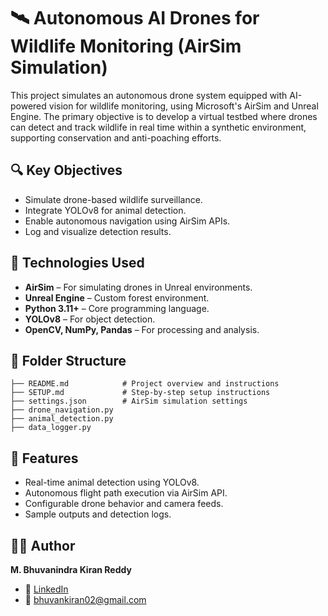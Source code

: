 
# 🛰️ Autonomous AI Drones for Wildlife Monitoring (AirSim Simulation)

This project simulates an autonomous drone system equipped with AI-powered vision for wildlife monitoring, using Microsoft's AirSim and Unreal Engine. The primary objective is to develop a virtual testbed where drones can detect and track wildlife in real time within a synthetic environment, supporting conservation and anti-poaching efforts.

## 🔍 Key Objectives

- Simulate drone-based wildlife surveillance.
- Integrate YOLOv8 for animal detection.
- Enable autonomous navigation using AirSim APIs.
- Log and visualize detection results.

## 🧠 Technologies Used

- **AirSim** – For simulating drones in Unreal environments.
- **Unreal Engine** – Custom forest environment.
- **Python 3.11+** – Core programming language.
- **YOLOv8** – For object detection.
- **OpenCV, NumPy, Pandas** – For processing and analysis.

## 📂 Folder Structure

```
├── README.md            # Project overview and instructions
├── SETUP.md             # Step-by-step setup instructions
├── settings.json        # AirSim simulation settings
├── drone_navigation.py
├── animal_detection.py
├── data_logger.py

```

## 🚀 Features

- Real-time animal detection using YOLOv8.
- Autonomous flight path execution via AirSim API.
- Configurable drone behavior and camera feeds.
- Sample outputs and detection logs.


## 👨‍💻 Author

**M. Bhuvanindra Kiran Reddy**

* 🔗 [LinkedIn](https://linkedin.com/in/m-bhuvanindra-kiran-reddy-924072260)
* 📧 [bhuvankiran02@gmail.com](mailto:bhuvankiran02@gmail.com)
